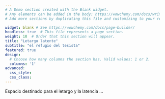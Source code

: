 ```yaml
---
# A Demo section created with the Blank widget.
# Any elements can be added in the body: https://wowchemy.com/docs/writing-markdown-latex/
# Add more sections by duplicating this file and customizing to your requirements.

widget: blank # See https://wowchemy.com/docs/page-builder/
headless: true  # This file represents a page section.
weight: 10  # Order that this section will appear.
title: "Letargo latente"
subtitle: "el refugio del tesista"
featured: true
design:
  # Choose how many columns the section has. Valid values: 1 or 2.
  columns: '1'
advanced:
  css_style:
  css_class:
---
```


Espacio destinado para el letargo y la latencia ...

